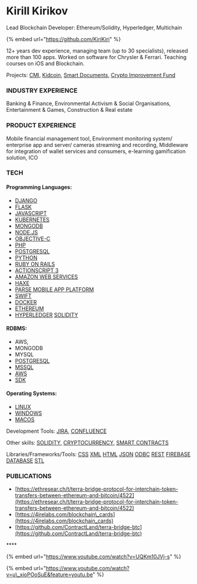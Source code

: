 # Kirill Kirikov

Lead Blockchain Developer: Ethereum/Solidity, Hyperledger, Multichain

{% embed url="https://github.com/KiriKiri" %}

12+ years dev experience, managing team \(up to 30 specialists\), released more than 100 apps. Worked on software for Chrysler & Ferrari. Teaching courses on iOS and Blockchain.

Projects: [CMI](../../case-studies/cmi.md), [Kidcoin](../../case-studies/kidcoin.md), [Smart Documents](../../case-studies/smart-documents.md), [Crypto Improvement Fund](../../case-studies/crypto-improvement-fund.md)

### INDUSTRY EXPERIENCE

Banking & Finance, Environmental Activism & Social Organisations, Entertainment & Games, Construction & Real estate

### PRODUCT EXPERIENCE

Mobile financial management tool, Environment monitoring system/ enterprise app and server/ cameras streaming and recording, Middleware for integration of wallet services and consumers, e-learning gamification solution, ICO

### TECH

#### Programming Languages:

* [DJANGO](https://cryptohire.io/results/django)
* [FLASK](https://cryptohire.io/results/flask)
* [JAVASCRIPT](https://cryptohire.io/results/javascript)
* [KUBERNETES](https://cryptohire.io/results/kubernetes-experts)
* [MONGODB](https://cryptohire.io/results/mongodb)
* [NODE.JS](https://cryptohire.io/results/nodejs)
* [OBJECTIVE-C](https://cryptohire.io/results/objective-c)
* [PHP](https://cryptohire.io/results/php)
* [POSTGRESQL](https://cryptohire.io/results/postgresql)
* [PYTHON](https://cryptohire.io/results/python)
* [RUBY ON RAILS](https://cryptohire.io/results/ruby-on-rails)
* [ACTIONSCRIPT 3](https://cryptohire.io/results/actionscript-3)
* [AMAZON WEB SERVICES](https://cryptohire.io/results/amazon-web-services)
* [HAXE](https://cryptohire.io/results/haxe)
* [PARSE MOBILE APP PLATFORM](https://cryptohire.io/results/parse-mobile-app-platform)
* [SWIFT](https://cryptohire.io/results/swift)
* [DOCKER](https://cryptohire.io/results/docker)
* [ETHEREUM](https://cryptohire.io/results/ethereum)
* [HYPERLEDGER](https://cryptohire.io/results/hyperledger) [SOLIDITY](https://cryptohire.io/results/solidity)

#### RDBMS:

* AWS,
* MONGODB
* MYSQL
* [POSTGRESQL](https://cryptohire.io/results/postgresql) 
* [MSSQL](https://cryptohire.io/results/mssql)
* [AWS](https://cryptohire.io/results/aws-sdk)
* [SDK](https://cryptohire.io/results/aws-sdk)

#### Operating Systems:

* [LINUX](https://cryptohire.io/results/linux)
* [WINDOWS](https://cryptohire.io/results/windows)
* [MACOS](https://cryptohire.io/results/macos)

Development Tools: [JIRA](https://cryptohire.io/results/jira), [CONFLUENCE](https://cryptohire.io/results/confluence)

Other skills: [SOLIDITY](https://cryptohire.io/results/solidity), [CRYPTOCURRENCY](https://cryptohire.io/results/cryptocurrency), [SMART CONTRACTS](https://cryptohire.io/results/smart-contracts)

Libraries/Frameworks/Tools: [CSS](https://cryptohire.io/results/css) [XML](https://cryptohire.io/results/xml) [HTML](https://cryptohire.io/results/html) [JSON](https://cryptohire.io/results/json) [ODBC](https://cryptohire.io/results/odbc) [REST](https://cryptohire.io/results/rest) [FIREBASE DATABASE](https://cryptohire.io/results/firebase-database) [STL](https://cryptohire.io/results/stl)

### PUBLICATIONS

* [https://ethresear.ch/t/terra-bridge-protocol-for-interchain-token-transfers-between-ethereum-and-bitcoin/4522](https://ethresear.ch/t/terra-bridge-protocol-for-interchain-token-transfers-between-ethereum-and-bitcoin/4522)
* [https://4irelabs.com/blockchain\_cards](https://4irelabs.com/blockchain_cards)
* [https://github.com/ContractLand/terra-bridge-btc](https://github.com/ContractLand/terra-bridge-btc)

\*\*\*\*

{% embed url="https://www.youtube.com/watch?v=UQKm10JVj-s" %}

{% embed url="https://www.youtube.com/watch?v=u\_xioPOoSuE&feature=youtu.be" %}

